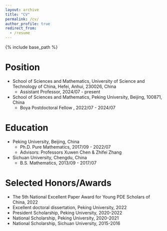 ```yaml
---
layout: archive
title: "CV"
permalink: /cv/
author_profile: true
redirect_from:
  - /resume
---
```


{% include base_path %}

Position
======
* School of Sciences and Mathematics, University of Science and Technology of China, Hefei, Anhui, 230026, China
  * Assistant Professor, 2024/07 - present
* School of Sciences and Mathematics, Peking University, Beijing, 100871, China
  * Boya Postdoctoral Fellow , 2022/07 - 2024/07

Education
======
* Peking University, Beijing, China
  * Ph.D. Pure Mathematics, 2017/09 - 2022/07
  * Advisors: Professors Xuwen Chen \& Zhifei Zhang
* Sichuan University, Chengdu, China
  * B.S. Mathematics, 2013/09 - 2017/07
 
  
 
 
Selected Honors/Awards
======
* The 5th National Excellent Paper Award for Young PDE Scholars of China, 2022
* Excellent doctoral dissertation, Peking University, 2022
* President Scholarship, Peking University, 2020-2022
* National Scholarship, Peking University, 2020-2021
* National Scholarship, Sichuan University, 2015-2016


